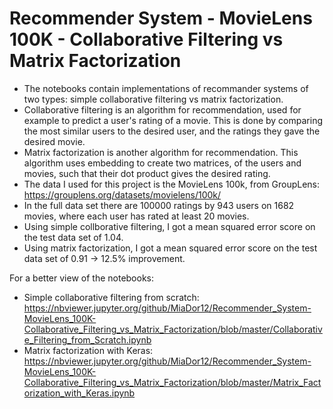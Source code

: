 # Recommender System - MovieLens 100K - Collaborative Filtering vs Matrix Factorization
* The notebooks contain implementations of recommander systems of two types: simple collaborative filtering vs matrix factorization.
* Collaborative filtering is an algorithm for recommendation, used for example to predict a user's rating of a movie. This is done by comparing the most similar users to the desired user, and the ratings they gave the desired movie.
* Matrix factorization is another algorithm for recommendation. This algorithm uses embedding to create two matrices, of the users and movies, such that their dot product gives the desired rating. 
* The data I used for this project is the MovieLens 100k, from GroupLens: https://grouplens.org/datasets/movielens/100k/
* In the full data set there are 100000 ratings by 943 users on 1682 movies, where each user has rated at least 20 movies.
* Using simple collborative filtering, I got a mean squared error score on the test data set of 1.04.
* Using matrix factorization, I got a mean squared error score on the test data set of 0.91 -> 12.5% improvement.

For a better view of the notebooks:
* Simple collaborative filtering from scratch: https://nbviewer.jupyter.org/github/MiaDor12/Recommender_System-MovieLens_100K-Collaborative_Filtering_vs_Matrix_Factorization/blob/master/Collaborative_Filtering_from_Scratch.ipynb
* Matrix factorization with Keras: https://nbviewer.jupyter.org/github/MiaDor12/Recommender_System-MovieLens_100K-Collaborative_Filtering_vs_Matrix_Factorization/blob/master/Matrix_Factorization_with_Keras.ipynb
